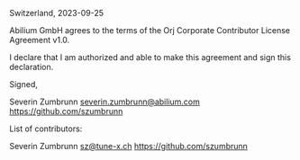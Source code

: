 Switzerland, 2023-09-25

Abilium GmbH agrees to the terms of the Orj Corporate Contributor License
Agreement v1.0.

I declare that I am authorized and able to make this agreement and sign this
declaration.

Signed,

Severin Zumbrunn severin.zumbrunn@abilium.com  https://github.com/szumbrunn

List of contributors:

Severin Zumbrunn sz@tune-x.ch https://github.com/szumbrunn
